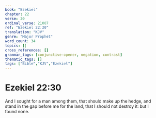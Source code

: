 ```yaml
---
book: "Ezekiel"
chapter: 22
verse: 30
ordinal_verse: 21007
ref: "Ezekiel 22:30"
translation: "KJV"
genre: "Major Prophet"
word_count: 34
topics: []
cross_references: []
grammar_tags: [conjunctive-opener, negation, contrast]
thematic_tags: []
tags: ["Bible","KJV","Ezekiel"]
---
```


# Ezekiel 22:30

And I sought for a man among them, that should make up the hedge, and stand in the gap before me for the land, that I should not destroy it: but I found none.
